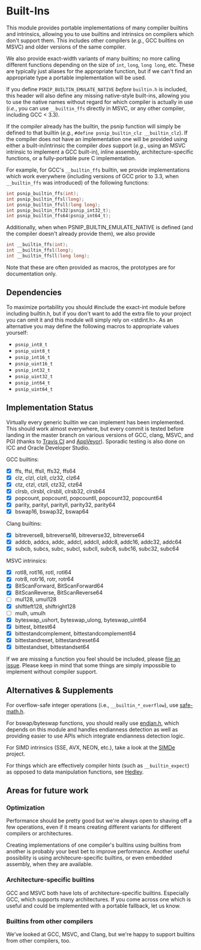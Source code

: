 # Built-Ins

This module provides portable implementations of many compiler
builtins and intrinsics, allowing you to use builtins and intrinsics
on compilers which don't support them.  This includes other compilers
(*e.g.*, GCC builtins on MSVC) and older versions of the same
compiler.

We also provide exact-width variants of many builtins; no more calling
different functions depending on the size of `int`, `long`, `long
long`, etc.  These are typically just aliases for the appropriate
function, but if we can't find an appropriate type a portable
implementation will be used.

If you define `PSNIP_BUILTIN_EMULATE_NATIVE` *before* `builtin.h` is
included, this header will also define any missing native-style
built-ins, allowing you to use the native names without regard for
which compiler is actually in use (*i.e.*, you can use `__builtin_ffs`
directly in MSVC, or any other compiler, including GCC < 3.3).

If the compiler already has the builtin, the psnip function will
simply be defined to that builtin (*e.g.*,
`#define psnip_builtin_clz __builtin_clz`).  If the compiler does not
have an implementation one will be provided using either a
built-in/intrinsic the compiler *does* support (*e.g.*, using an MSVC
intrinsic to implement a GCC built-in), inline assembly,
architecture-specific functions, or a fully-portable pure C
implementation.

For example, for GCC's `__builtin_ffs` builtin, we provide
implementations which work everywhere (including versions of GCC prior
to 3.3, when `__builtin_ffs` was introduced) of the following
functions:

```c
int psnip_builtin_ffs(int);
int psnip_builtin_ffsl(long);
int psnip_builtin_ffsll(long long);
int psnip_builtin_ffs32(psnip_int32_t);
int psnip_builtin_ffs64(psnip_int64_t);
```

Additionally, when when PSNIP_BUILTIN_EMULATE_NATIVE is defined (and
the compiler doesn't already provide them), we also provide

```c
int __builtin_ffs(int);
int __builtin_ffsl(long);
int __builtin_ffsll(long long);
```

Note that these are often provided as macros, the prototypes are for
documentation only.

## Dependencies

To maximize portability you should #include the exact-int module
before including builtin.h, but if you don't want to add the extra
file to your project you can omit it and this module will simply rely
on <stdint.h>.  As an alternative you may define the following macros
to appropriate values yourself:

 * `psnip_int8_t`
 * `psnip_uint8_t`
 * `psnip_int16_t`
 * `psnip_uint16_t`
 * `psnip_int32_t`
 * `psnip_uint32_t`
 * `psnip_int64_t`
 * `psnip_uint64_t`

## Implementation Status

Virtually every generic builtin we can implement has been implemented.
This should work almost everywhere, but every commit is tested before
landing in the master branch on various versions of GCC, clang, MSVC,
and PGI (thanks to [Travis
CI](https://travis-ci.org/nemequ/portable-snippets) and
[AppVeyor](https://ci.appveyor.com/project/quixdb/portable-snippets)).
Sporadic testing is also done on ICC and Oracle Developer Studio.

GCC builtins:

 - [x] ffs, ffsl, ffsll, ffs32, ffs64
 - [x] clz, clzl, clzll, clz32, clz64
 - [x] ctz, ctzl, ctzll, ctz32, ctz64
 - [x] clrsb, clrsbl, clrsbll, clrsb32, clrsb64
 - [x] popcount, popcountl, popcountll, popcount32, popcount64
 - [x] parity, parityl, parityll, parity32, parity64
 - [x] bswap16, bswap32, bswap64

Clang builtins:

 - [x] bitreverse8, bitreverse16, bitreverse32, bitreverse64
 - [x] addcb, addcs, addc, addcl, addcll, addc8, addc16, addc32, addc64
 - [x] subcb, subcs, subc, subcl, subcll, subc8, subc16, subc32, subc64

MSVC intrinsics:

 - [x] rotl8, rotl16, rotl, rotl64
 - [x] rotr8, rotr16, rotr, rotr64
 - [x] BitScanForward, BitScanForward64
 - [x] BitScanReverse, BitScanReverse64
 - [ ] mul128, umul128
 - [x] shiftleft128, shiftright128
 - [ ] mulh, umulh
 - [x] byteswap_ushort, byteswap_ulong, byteswap_uint64
 - [x] bittest, bittest64
 - [x] bittestandcomplement, bittestandcomplement64
 - [x] bittestandreset, bittestandreset64
 - [x] bittestandset, bittestandset64

If we are missing a function you feel should be included, please [file
an issue](https://github.com/nemequ/portable-snippets/issues).  Please
keep in mind that some things are simply impossible to implement
without compiler support.

## Alternatives & Supplements

For overflow-safe integer operations (i.e., `__builtin_*_overflow`),
use [safe-math.h](../safe-math.h).

For bswap/byteswap functions, you should really use
[endian.h](../endian.h), which depends on this module and handles
endianness detection as well as providing easier to use APIs which
integrate endianness detection logic.

For SIMD intrinsics (SSE, AVX, NEON, etc.), take a look at the
[SIMDe](https://github.com/nemequ/simde/) project.

For things which are effectively compiler hints (such as
`__builtin_expect`) as opposed to data manipulation functions, see
[Hedley](https://nemequ.github.io/hedley/).

## Areas for future work

### Optimization

Performance should be pretty good but we're always open to shaving off
a few operations, even if it means creating different variants for
different compilers or architectures.

Creating implementations of one compiler's builtins using builtins
from another is probably your best bet to improve performance.
Another useful possibility is using architecure-specific builtins, or
even embedded assembly, when they are available.

### Architecture-specific builtins

GCC and MSVC both have lots of architecture-specific builtins.
Especially GCC, which supports many architectures.  If you come across
one which is useful and could be implemented with a portable fallback,
let us know.

### Builtins from other compilers

We've looked at GCC, MSVC, and Clang, but we're happy to support
builtins from other compilers, too.
